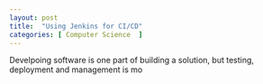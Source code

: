 ```yaml
---
layout: post
title:  "Using Jenkins for CI/CD"
categories: [ Computer Science  ]
---
```


Develpoing software is one part of building a solution, but testing, deployment and management is mo